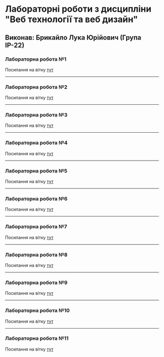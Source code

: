 # Лабораторні роботи з дисципліни "Веб технології та веб дизайн"

## Виконав: Брикайло Лука Юрійович (Група ІР-22)

### Лабораторна робота №1
Посилання на вітку [тут](https://github.com/LukaBrykaylo/Web_Labs/pull/1)

***
### Лабораторна робота №2
Посилання на вітку [тут](https://github.com/LukaBrykaylo/Web_Labs/pull/2)

***
### Лабораторна робота №3
Посилання на вітку [тут](https://github.com/LukaBrykaylo/Web_Lab_from3/pull/1)

***
### Лабораторна робота №4
Посилання на вітку [тут](https://github.com/LukaBrykaylo/Web_Lab_from3/pull/2)

***
### Лабораторна робота №5
Посилання на вітку [тут](https://github.com/LukaBrykaylo/Web_Lab_from3/pull/3)

***
### Лабораторна робота №6
Посилання на вітку [тут](https://github.com/LukaBrykaylo/Web_Lab_from3/pull/4)

***
### Лабораторна робота №7
Посилання на вітку [тут](https://github.com/LukaBrykaylo/Web_Lab_from3/pull/5)

***
### Лабораторна робота №8
Посилання на вітку [тут](https://github.com/LukaBrykaylo/Web_Lab_from3/pull/6)

***
### Лабораторна робота №9
Посилання на вітку [тут](https://github.com/LukaBrykaylo/Web_Lab_from3/pull/7)

***
### Лабораторна робота №10
Посилання на вітку [тут](https://github.com/LukaBrykaylo/Web_Lab_from3/pull/8)

***
### Лабораторна робота №11
Посилання на вітку [тут](https://github.com/LukaBrykaylo/Web_Lab_from3/pull/9)